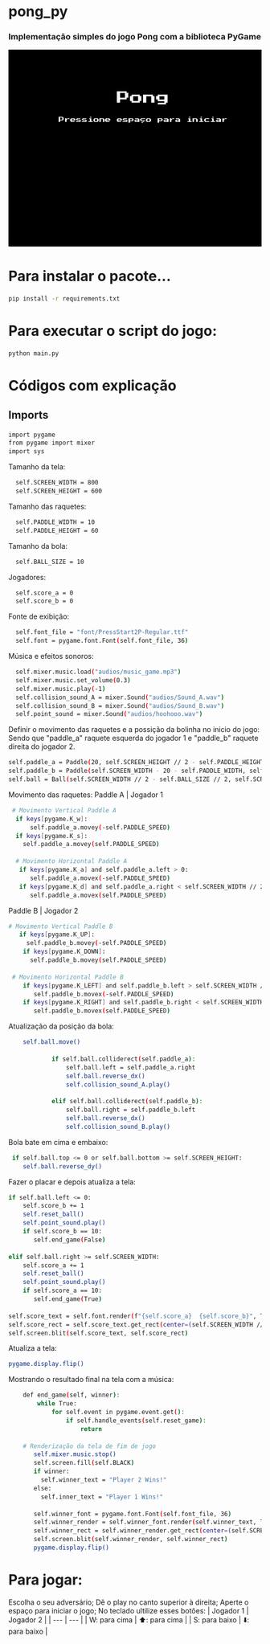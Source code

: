 # pong_py

### Implementação simples do jogo Pong com a biblioteca PyGame

![Fig.gif](parte.gif)

# Para instalar o pacote...

```bash
pip install -r requirements.txt
```

# Para executar o script do jogo:

```bash
python main.py
```

# Códigos com explicação
## Imports
```bash
import pygame
from pygame import mixer
import sys
```

Tamanho da tela:

```bash
  self.SCREEN_WIDTH = 800
  self.SCREEN_HEIGHT = 600
```

Tamanho das raquetes:
```bash
  self.PADDLE_WIDTH = 10
  self.PADDLE_HEIGHT = 60
```

Tamanho da bola:
```bash
  self.BALL_SIZE = 10
```

Jogadores:
```bash
  self.score_a = 0
  self.score_b = 0
```

Fonte de exibição:
```bash
  self.font_file = "font/PressStart2P-Regular.ttf"
  self.font = pygame.font.Font(self.font_file, 36)
```

Música e efeitos sonoros:
```bash
  self.mixer.music.load("audios/music_game.mp3")
  self.mixer.music.set_volume(0.3)
  self.mixer.music.play(-1)
  self.collision_sound_A = mixer.Sound("audios/Sound_A.wav")
  self.collision_sound_B = mixer.Sound("audios/Sound_B.wav")
  self.point_sound = mixer.Sound("audios/hoohooo.wav")
```

Definir o movimento das raquetes e a possição da bolinha no inicio do jogo:
Sendo que "paddle_a" raquete esquerda do jogador 1 e "paddle_b" raquete direita do jogador 2.
```bash
self.paddle_a = Paddle(20, self.SCREEN_HEIGHT // 2 - self.PADDLE_HEIGHT // 2, self.PADDLE_WIDTH, self.PADDLE_HEIGHT, self)
self.paddle_b = Paddle(self.SCREEN_WIDTH - 20 - self.PADDLE_WIDTH, self.SCREEN_HEIGHT // 2 - self.PADDLE_HEIGHT // 2, self.PADDLE_WIDTH, self.PADDLE_HEIGHT, self)
self.ball = Ball(self.SCREEN_WIDTH // 2 - self.BALL_SIZE // 2, self.SCREEN_HEIGHT // 2 - self.BALL_SIZE // 2, self.BALL_SIZE, self.BALL_SPEED, self.BALL_SPEED)
```

Movimento das raquetes:
Paddle A | Jogador 1

```bash
 # Movimento Vertical Paddle A
  if keys[pygame.K_w]:
      self.paddle_a.movey(-self.PADDLE_SPEED)
  if keys[pygame.K_s]:
    self.paddle_a.movey(self.PADDLE_SPEED)

  # Movimento Horizontal Paddle A
   if keys[pygame.K_a] and self.paddle_a.left > 0:
      self.paddle_a.movex(-self.PADDLE_SPEED)
   if keys[pygame.K_d] and self.paddle_a.right < self.SCREEN_WIDTH // 2 - 70:
      self.paddle_a.movex(self.PADDLE_SPEED)
```

Paddle B | Jogador 2

```bash
# Movimento Vertical Paddle B
   if keys[pygame.K_UP]:
     self.paddle_b.movey(-self.PADDLE_SPEED)
    if keys[pygame.K_DOWN]:
      self.paddle_b.movey(self.PADDLE_SPEED)

 # Movimento Horizontal Paddle B
    if keys[pygame.K_LEFT] and self.paddle_b.left > self.SCREEN_WIDTH // 2 + 70:
       self.paddle_b.movex(-self.PADDLE_SPEED)
    if keys[pygame.K_RIGHT] and self.paddle_b.right < self.SCREEN_WIDTH:
       self.paddle_b.movex(self.PADDLE_SPEED)
```

Atualização da posição da bola:

```bash
    self.ball.move()

            if self.ball.colliderect(self.paddle_a):
                self.ball.left = self.paddle_a.right
                self.ball.reverse_dx()
                self.collision_sound_A.play()

            elif self.ball.colliderect(self.paddle_b):
                self.ball.right = self.paddle_b.left
                self.ball.reverse_dx()
                self.collision_sound_B.play()
```

Bola bate em cima e embaixo:
```bash
 if self.ball.top <= 0 or self.ball.bottom >= self.SCREEN_HEIGHT:
    self.ball.reverse_dy()
```

Fazer o placar e depois atualiza a tela:
```bash
if self.ball.left <= 0:
    self.score_b += 1
    self.reset_ball()
    self.point_sound.play()
    if self.score_b == 10:
       self.end_game(False)

elif self.ball.right >= self.SCREEN_WIDTH:
    self.score_a += 1
    self.reset_ball()
    self.point_sound.play()
    if self.score_a == 10:
       self.end_game(True)

self.score_text = self.font.render(f"{self.score_a}  {self.score_b}", True, self.WHITE)
self.score_rect = self.score_text.get_rect(center=(self.SCREEN_WIDTH // 2, 30))
self.screen.blit(self.score_text, self.score_rect)
```

Atualiza a tela:
```bash
pygame.display.flip()
```

Mostrando o resultado final na tela com a música:

```bash
    def end_game(self, winner):
        while True:
            for self.event in pygame.event.get():
                if self.handle_events(self.reset_game):
                    return
             
    # Renderização da tela de fim de jogo
       self.mixer.music.stop()
       self.screen.fill(self.BLACK)
       if winner:
         self.winner_text = "Player 2 Wins!"
       else:
         self.inner_text = "Player 1 Wins!"

       self.winner_font = pygame.font.Font(self.font_file, 36)
       self.winner_render = self.winner_font.render(self.winner_text, True, self.WHITE)
       self.winner_rect = self.winner_render.get_rect(center=(self.SCREEN_WIDTH // 2, self.SCREEN_HEIGHT // 4))
       self.screen.blit(self.winner_render, self.winner_rect)
       pygame.display.flip()


```

# Para jogar:

Escolha o seu adversário;
Dê o play no canto superior à direita;
Aperte o espaço para iniciar o jogo;
No teclado ultilize esses botões:
| Jogador 1 | Jogador 2 |
| --- | --- |
| W: para cima | ⬆️: para cima |
| S: para baixo | ⬇️: para baixo |

